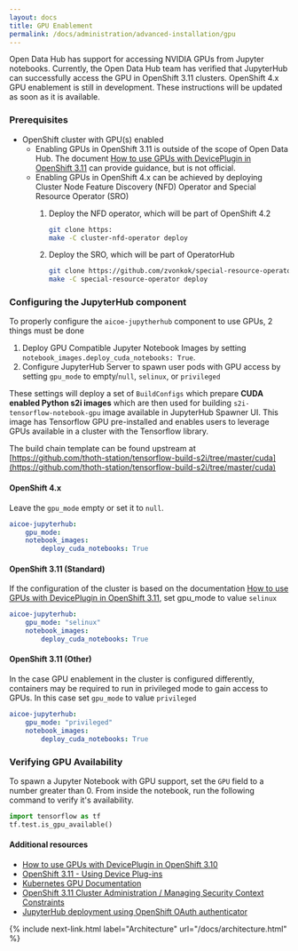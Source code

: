 ```yaml
---
layout: docs
title: GPU Enablement
permalink: /docs/administration/advanced-installation/gpu
---
```

Open Data Hub has support for accessing NVIDIA GPUs from Jupyter notebooks. Currently,
the Open Data Hub team has verified that JupyterHub can successfully access the GPU in OpenShift 3.11 clusters.
OpenShift 4.x GPU enablement is still in development. These instructions will be updated as soon as it is available.

### Prerequisites
*   OpenShift cluster with GPU(s) enabled
    *   Enabling GPUs in OpenShift 3.11 is outside of the scope of Open Data Hub. The document [How to use GPUs with DevicePlugin in OpenShift 3.11](https://github.com/zvonkok/origin-ci-gpu/blob/release-3.11/doc/How%20to%20use%20GPUs%20with%20DevicePlugin%20in%20OpenShift%203.11%20.pdf) can provide guidance, but is not official.
    *   Enabling GPUs in OpenShift 4.x can be achieved by deploying Cluster Node Feature Discovery (NFD) Operator and Special Resource Operator (SRO)
        1.  Deploy the NFD operator, which will be part of OpenShift 4.2
            ```bash
            git clone https:
            make -C cluster-nfd-operator deploy
            ```

        2.  Deploy the SRO, which will be part of OperatorHub
            ```bash
            git clone https://github.com/zvonkok/special-resource-operator
            make -C special-resource-operator deploy
            ```

### Configuring the JupyterHub component

To properly configure the `aicoe-jupytherhub` component to use GPUs, 2 things must be done
1.  Deploy GPU Compatible Jupyter Notebook Images by setting `notebook_images.deploy_cuda_notebooks: True`.
2.  Configure JupyterHub Server to spawn user pods with GPU access by setting `gpu_mode` to empty/`null`, `selinux`, or `privileged`

These settings will deploy a set of `BuildConfigs` which prepare **CUDA enabled Python s2i images** which are then used for building `s2i-tensorflow-notebook-gpu` image available in JupyterHub Spawner UI. This image has Tensorflow GPU pre-installed and enables users to leverage GPUs available in a cluster with the Tensorflow library.

The build chain template can be found upstream at [https://github.com/thoth-station/tensorflow-build-s2i/tree/master/cuda](https://github.com/thoth-station/tensorflow-build-s2i/tree/master/cuda)

#### OpenShift 4.x
Leave the `gpu_mode` empty or set it to `null`.
```yaml
aicoe-jupyterhub:
    gpu_mode:
    notebook_images:
        deploy_cuda_notebooks: True
```

#### OpenShift 3.11 (Standard)
If the configuration of the cluster is based on the documentation [How to use GPUs with DevicePlugin in OpenShift 3.11](https://github.com/zvonkok/origin-ci-gpu/blob/release-3.11/doc/How%20to%20use%20GPUs%20with%20DevicePlugin%20in%20OpenShift%203.11%20.pdf), set gpu_mode to value `selinux`
```yaml
aicoe-jupyterhub:
    gpu_mode: "selinux"
    notebook_images:
        deploy_cuda_notebooks: True
```

#### OpenShift 3.11 (Other)
In the case GPU enablement in the cluster is configured differently, containers may be required to run in privileged mode to gain access to GPUs. In this case set `gpu_mode` to value `privileged`
```yaml
aicoe-jupyterhub:
    gpu_mode: "privileged"
    notebook_images:
        deploy_cuda_notebooks: True
```


### Verifying GPU Availability
To spawn a Jupyter Notebook with GPU support, set the `GPU` field to a number greater than 0.  From inside the notebook, run the following command to verify it's availability.
```python
import tensorflow as tf
tf.test.is_gpu_available()
```


#### Additional resources
* [How to use GPUs with DevicePlugin in OpenShift 3.10](https://blog.openshift.com/how-to-use-gpus-with-deviceplugin-in-openshift-3-10)
* [OpenShift 3.11 - Using Device Plug-ins](https://docs.openshift.com/container-platform/3.11/dev_guide/device_plugins.html)
* [Kubernetes GPU Documentation](https://kubernetes.io/docs/tasks/manage-gpus/scheduling-gpus)
* [OpenShift 3.11 Cluster Administration / Managing Security Context Constraints](https://docs.openshift.com/container-platform/3.11/admin_guide/manage_scc.html)
* [JupyterHub deployment using OpenShift OAuth authenticator](https://github.com/AICoE/jupyterhub-ocp-oauth)

{% include next-link.html label="Architecture" url="/docs/architecture.html" %}
